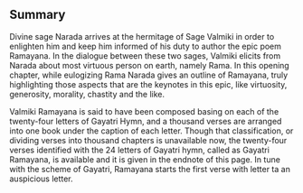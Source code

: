 ## Summary

Divine sage Narada arrives at the hermitage of Sage Valmiki in order to enlighten him and keep him informed of his duty to author the epic poem Ramayana. In the dialogue between these two sages, Valmiki elicits from Narada about most virtuous person on earth, namely Rama. In this opening chapter, while eulogizing Rama Narada gives an outline of Ramayana, truly highlighting those aspects that are the keynotes in this epic, like virtuosity, generosity, morality, chastity and the like.

Valmiki Ramayana is said to have been composed basing on each of the twenty-four letters of Gayatri Hymn, and a thousand verses are arranged into one book under the caption of each letter. Though that classification, or dividing verses into thousand chapters is unavailable now, the twenty-four verses identified with the 24 letters of Gayatri hymn, called as Gayatri Ramayana, is available and it is given in the endnote of this page. In tune with the scheme of Gayatri, Ramayana starts the first verse with letter ta an auspicious letter.
